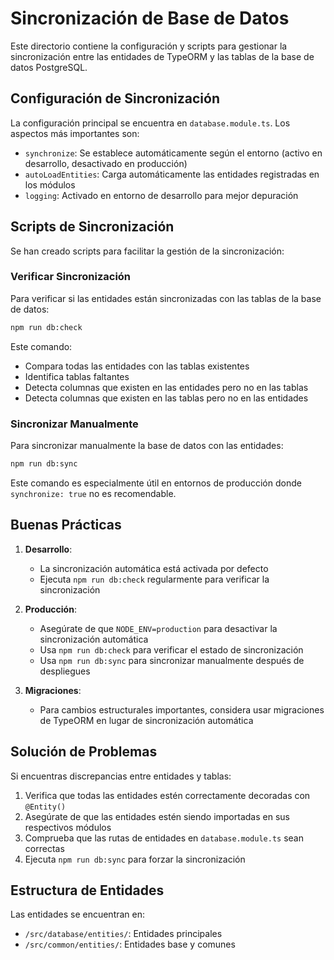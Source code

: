 # Sincronización de Base de Datos

Este directorio contiene la configuración y scripts para gestionar la sincronización entre las entidades de TypeORM y las tablas de la base de datos PostgreSQL.

## Configuración de Sincronización

La configuración principal se encuentra en `database.module.ts`. Los aspectos más importantes son:

- `synchronize`: Se establece automáticamente según el entorno (activo en desarrollo, desactivado en producción)
- `autoLoadEntities`: Carga automáticamente las entidades registradas en los módulos
- `logging`: Activado en entorno de desarrollo para mejor depuración

## Scripts de Sincronización

Se han creado scripts para facilitar la gestión de la sincronización:

### Verificar Sincronización

Para verificar si las entidades están sincronizadas con las tablas de la base de datos:

```bash
npm run db:check
```

Este comando:
- Compara todas las entidades con las tablas existentes
- Identifica tablas faltantes
- Detecta columnas que existen en las entidades pero no en las tablas
- Detecta columnas que existen en las tablas pero no en las entidades

### Sincronizar Manualmente

Para sincronizar manualmente la base de datos con las entidades:

```bash
npm run db:sync
```

Este comando es especialmente útil en entornos de producción donde `synchronize: true` no es recomendable.

## Buenas Prácticas

1. **Desarrollo**:
   - La sincronización automática está activada por defecto
   - Ejecuta `npm run db:check` regularmente para verificar la sincronización

2. **Producción**:
   - Asegúrate de que `NODE_ENV=production` para desactivar la sincronización automática
   - Usa `npm run db:check` para verificar el estado de sincronización
   - Usa `npm run db:sync` para sincronizar manualmente después de despliegues

3. **Migraciones**:
   - Para cambios estructurales importantes, considera usar migraciones de TypeORM en lugar de sincronización automática

## Solución de Problemas

Si encuentras discrepancias entre entidades y tablas:

1. Verifica que todas las entidades estén correctamente decoradas con `@Entity()`
2. Asegúrate de que las entidades estén siendo importadas en sus respectivos módulos
3. Comprueba que las rutas de entidades en `database.module.ts` sean correctas
4. Ejecuta `npm run db:sync` para forzar la sincronización

## Estructura de Entidades

Las entidades se encuentran en:
- `/src/database/entities/`: Entidades principales
- `/src/common/entities/`: Entidades base y comunes
